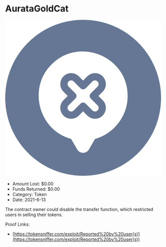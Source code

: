 # AurataGoldCat
![AurataGoldCat](/rektimages/AurataGoldCat.png)
- Amount Lost: $0.00
- Funds Returned: $0.00
- Category: Token
- Date: 2021-6-13

The contract owner could disable the transfer function, which restricted users in selling their tokens.  
  



Proof Links:
- [https://tokensniffer.com/exploit/Reported%20by%20user(s)](https://tokensniffer.com/exploit/Reported%20by%20user(s))


